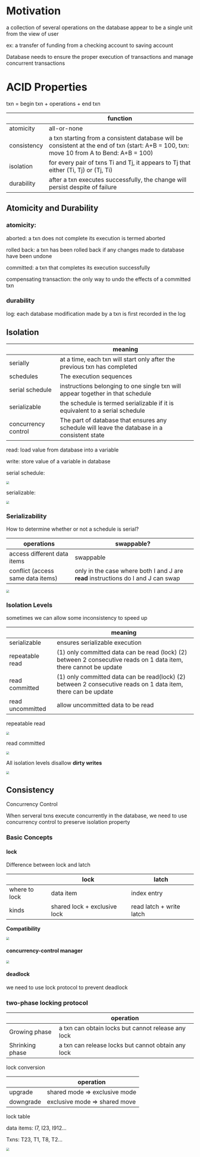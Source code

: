 # Motivation

a collection of several operations on the database appear to be a single unit from the view of user

ex: a transfer of funding from a checking account to saving account

Database needs to ensure the proper execution of transactions and manage concurrent transactions



# ACID Properties

txn = begin txn + operations + end txn

|             | function                                                     |
| ----------- | ------------------------------------------------------------ |
| atomicity   | all-or-none                                                  |
| consistency | a txn starting from a consistent database will be consistent at the end of txn (start: A+B = 100, txn:  move 10 from A to Bend: A+B = 100) |
| isolation   | for every pair of txns Ti and Tj, it appears to Tj that either (Ti, Tj) or (Tj, Ti) |
| durability  | after a txn executes successfully, the change will persist despite of failure |



## Atomicity and Durability

### atomicity:

aborted: a txn does not complete its execution is termed aborted

rolled back: a txn has been rolled back if any changes made to database have been undone

committed: a txn that completes its execution successfully

compensating transaction: the only way to undo the effects of a committed txn



### durability

log: each database modification made by a txn is first recorded in the log



## Isolation

|                     | meaning                                                      |
| ------------------- | ------------------------------------------------------------ |
| serially            | at a time, each txn will start only after the previous txn has completed |
| schedules           | The execution sequences                                      |
| serial schedule     | instructions belonging to one single txn will appear together in that schedule |
| serializable        | the schedule is termed serializable if it is equivalent to a serial schedule |
| concurrency control | The part of database that ensures any schedule will leave the database in a  consistent state |

read: load value from database into a variable

write: store value of a variable in database



serial schedule: 

<img src="C:\Users\jiaxi\Database\6Figures\s1.png" style="zoom:50%;" />

serializable: 

<img src="C:\Users\jiaxi\Database\6Figures\s2.png" style="zoom:50%;" />

### Serializability

How to determine whether or not a schedule is serial?

| operations                        | swappable?                                                   |
| --------------------------------- | ------------------------------------------------------------ |
| access different data items       | swappable                                                    |
| conflict (access same data items) | only in the case where both I and J are **read** instructions do I and J can swap |

<img src="C:\Users\jiaxi\Database\6Figures\s3.png" style="zoom:50%;" />

### Isolation Levels

sometimes we can allow some inconsistency to speed up 

|                  | meaning                                                      |
| ---------------- | ------------------------------------------------------------ |
| serializable     | ensures serializable execution                               |
| repeatable read  | (1) only committed data can be read (lock) (2) between 2 consecutive reads on 1 data item, there cannot be update |
| read committed   | (1) only committed data can be read(lock) (2) between 2 consecutive reads on 1 data item, there can be update |
| read uncommitted | allow uncommitted data to be read                            |

repeatable read

<img src="C:\Users\jiaxi\Database\6Figures\ExRR.png" style="zoom:50%;" />

read committed

<img src="C:\Users\jiaxi\Database\6Figures\ExRC.png" style="zoom:50%;" />

All isolation levels disallow **dirty writes** 

<img src="C:\Users\jiaxi\Database\6Figures\ExDR.png" style="zoom:50%;" />



## Consistency

Concurrency Control

When serveral txns execute concurrently in the database, we need to use concurrency control to preserve isolation property



### Basic Concepts

#### lock

Difference between lock and latch

|               | lock                         | latch                    |
| ------------- | ---------------------------- | ------------------------ |
| where to lock | data item                    | index entry              |
| kinds         | shared lock + exclusive lock | read latch + write latch |

**Compatibility**

<img src="C:\Users\jiaxi\Database\6Figures\Compatability.png" style="zoom:50%;" />



#### concurrency-control manager

<img src="C:\Users\jiaxi\Database\6Figures\manager.png" style="zoom:50%;" />



#### deadlock

we need to use lock protocol to prevent deadlock



### two-phase locking protocol

|                 | operation                                          |
| --------------- | -------------------------------------------------- |
| Growing phase   | a txn can obtain locks but cannot release any lock |
| Shrinking phase | a txn can release locks but cannot obtain any lock |

lock conversion

|           | operation                     |
| --------- | ----------------------------- |
| upgrade   | shared mode => exclusive mode |
| downgrade | exclusive mode => shared move |

lock table

data items: I7, I23, I912...

Txns: T23, T1, T8, T2...

<img src="C:\Users\jiaxi\Database\6Figures\lockTable.png" style="zoom:50%;" />
